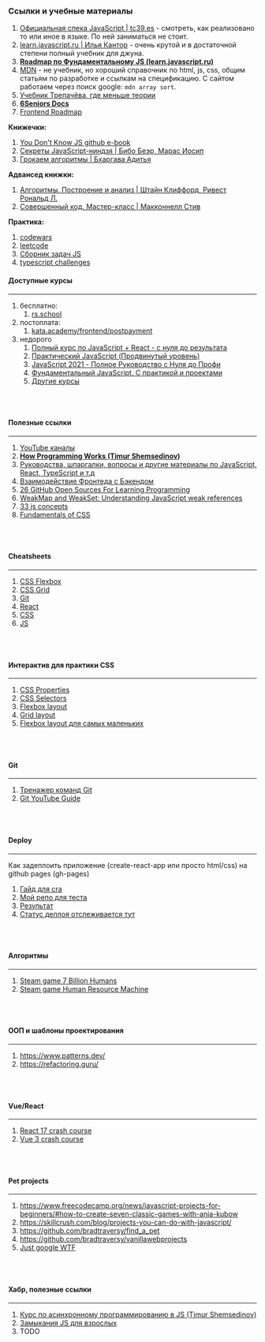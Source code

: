 ### Ссылки и учебные материалы

1. [Официальная спека JavaScript | tc39.es](https://tc39.es/ecma262/) - смотреть, как реализовано то или иное в языке. По ней заниматься не стоит.
2. [learn.javascript.ru | Илья Кантор](https://learn.javascript.ru/) - очень крутой и в достаточной степени полный учебник для джуна.
3. **[Roadmap по Фундаментальному JS (learn.javascript.ru)](https://maximumjavascript.github.io/roadmap/)**
4. [MDN](https://developer.mozilla.org/ru/) - не учебник, но хороший cправочник по html, js, css, общим статьям по разработке и ссылкам на спецификацию. С сайтом работаем через поиск google:  `mdn array sort`.
5. [Учебник Трепачёва, где меньше теории](http://code.mu/ru/javascript/book/prime/)
6. **[6Seniors Docs](https://ancaiman.github.io/6-seniors-docs)**
7. [Frontend Roadmap](https://roadmap.sh/frontend)

**Книжечки:**
1. [You Don't Know JS github e-book](https://github.com/azat-io/you-dont-know-js-ru)
2. [Секреты JavaScript-ниндзя | Бибо Беэр, Марас Иосип](https://www.ozon.ru/product/sekrety-javascript-nindzya-142089820/?sh=KUY5VpoB)
3. [Грокаем алгоритмы | Бхаргава Адитья](https://www.ozon.ru/product/grokaem-algoritmy-illyustrirovannoe-posobie-dlya-programmistov-i-lyubopytstvuyushchih-139296295/?sh=5LL2VBN_oA)

**Адвансед книжки:**
1. [Алгоритмы. Построение и анализ | Штайн Клиффорд, Ривест Рональд Л.](https://www.ozon.ru/product/algoritmy-postroenie-i-analiz-33769775/?sh=5_6rVRLbNg)
2. [Cовершенный код. Мастер-класс | Макконнелл Стив](https://www.ozon.ru/product/sovershennyy-kod-master-klass-138437220/?sh=5_6rVeeZqA)

**Практика:**
1. [codewars](https://www.codewars.com/dashboard)
2. [leetcode](https://leetcode.com/)
3. [Сборник задач JS](https://github.com/lydiahallie/javascript-questions/blob/master/ru-RU/README.md)
4. [typescript challenges](https://github.com/type-challenges/type-challenges)

#### Доступные курсы
---
1. бесплатно: 
    1. [rs.school](https://rs.school/js)
2. постоплата: 
    1. [kata.academy/frontend/postpayment](https://kata.academy/frontend/postpayment)
3. недорого
    1. [Полный курс по JavaScript + React - с нуля до результата](https://www.udemy.com/course/javascript_full/)
    2. [Практический JavaScript (Продвинутый уровень)](https://www.udemy.com/course/javascript_practice/)
    3. [JavaScript 2021 - Полное Руководство с Нуля до Профи](https://www.udemy.com/course/javascript-full-guide/)
    4. [Фундаментальный JavaScript. С практикой и проектами](https://www.udemy.com/course/fundamental-javascript/)
    5. [Другие курсы](https://www.udemy.com/topic/javascript/)
<br/>
<br/>

#### Полезные ссылки
---
1. [YouTube каналы](https://www.youtube.com/channel/UCNj7cgRX4_ZqnT24WqJRKpA/channels)
2. **[How Programming Works (Timur Shemsedinov)](https://github.com/HowProgrammingWorks/Index)**
3. [Руководства, шпаргалки, вопросы и другие материалы по JavaScript, React, TypeScript и т.д](https://my-js.org/)
4. [Взаимодействие Фронтеда с Бэкендом](https://youtu.be/3ZndZCQr710)
5. [26 GitHub Open Sources For Learning Programming](https://javascript.plainenglish.io/26-github-open-sources-for-learning-programming-4d0021d9f336)
6. [WeakMap and WeakSet: Understanding JavaScript weak references](https://blog.logrocket.com/weakmap-weakset-understanding-javascript-weak-references/)
7. [33 js concepts](https://github.com/leonardomso/33-js-concepts)
8. [Fundamentals of CSS](https://youtu.be/yMEjLBKyvEg)
<br/>
<br/>

#### Cheatsheets
---
1. [CSS Flexbox](https://flexbox.malven.co/)
2. [CSS Grid](https://grid.malven.co/)
3. [Git](https://gitsheet.wtf/)
4. [React](http://www.developer-cheatsheets.com/react)
5. [CSS](https://websitesetup.org/css3-cheat-sheet/)
6. [JS](https://ilovecoding.org/blog/js-cheatsheet)
<br/>
<br/>

#### Интерактив для практики CSS 
---
1. [CSS Properties](https://codepip.com/games/css-surgeon/)
2. [CSS Selectors](https://flukeout.github.io/)
3. [Flexbox layout](https://flexboxfroggy.com/#ru)
4. [Grid layout](https://cssgridgarden.com/#ru)
5. [Flexbox layout для самых маленьких](http://www.flexboxdefense.com/)
<br/>
<br/>

#### Git
---
1. [Тренажер команд Git](https://learngitbranching.js.org/?locale=ru_RU)
2. [Git YouTube Guide](https://www.youtube.com/watch?v=SEvR78OhGtw)
<br/>
<br/>

#### Deploy
---
Как задеплоить приложение (create-react-app или просто html/css) на github pages (gh-pages)

1. [Гайд для cra](https://github.com/gitname/react-gh-pages)
2. [Мой репо для теста](https://github.com/maximumJavascript/test-deploy-cra)
3. [Результат](https://maximumjavascript.github.io/test-deploy-cra/)
4. [Статус деплоя отслеживается тут](https://github.com/maximumJavascript/test-deploy-cra/actions)
<br/>
<br/>

#### Алгоритмы
---
1. [Steam game 7 Billion Humans](https://store.steampowered.com/app/792100/7_Billion_Humans/)
2. [Steam game Human Resource Machine](https://store.steampowered.com/app/375820/Human_Resource_Machine/)
<br/>
<br/>

#### ООП и шаблоны проектирования
---
1. https://www.patterns.dev/
2. https://refactoring.guru/
<br/>
<br/>

#### Vue/React
---
1. [React 17 crash course](https://www.youtube.com/watch?v=w7ejDZ8SWv8)
2. [Vue 3 crash course](https://www.youtube.com/watch?v=qZXt1Aom3Cs)
<br/>
<br/>

#### Pet projects
---
1. https://www.freecodecamp.org/news/javascript-projects-for-beginners/#how-to-create-seven-classic-games-with-ania-kubow
2. https://skillcrush.com/blog/projects-you-can-do-with-javascript/
3. https://github.com/bradtraversy/find_a_pet
4. https://github.com/bradtraversy/vanillawebprojects
5. [Just google WTF](https://www.google.com/search?q=native+js+pet+projects&newwindow=1&ei=xdXVYdKdB5fzrgTP-oKYDA&ved=0ahUKEwiSlPzokZv1AhWXuYsKHU-9AMMQ4dUDCA4&uact=5&oq=native+js+pet+projects&gs_lcp=Cgdnd3Mtd2l6EAM6BwgAEEcQsANKBAhBGABKBAhGGABQ1gNYhQVg6AhoAXABeACAAVCIAZwBkgEBMpgBAKABAcgBCMABAQ&sclient=gws-wiz)
<br/>
<br/>

#### Хабр, полезные ссылки
---
1. [Курс по асинхронному программированию в JS (Timur Shemsedinov)](https://habr.com/ru/post/452974/) 
2. [Замыкания JS для взрослых](https://habr.com/ru/post/474852/)
3. TODO
